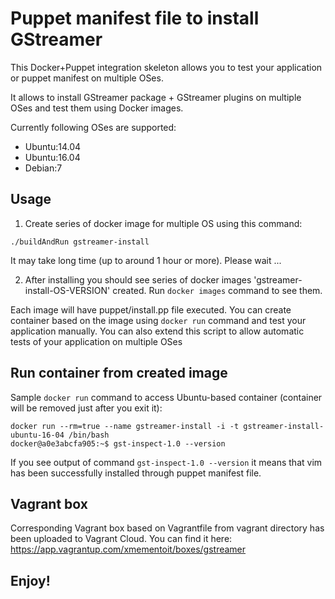 Puppet manifest file to install GStreamer
=====

This Docker+Puppet integration skeleton allows you to test your application or puppet manifest on multiple
OSes. 

It allows to install GStreamer package + GStreamer plugins on multiple OSes and test them using
Docker images.

Currently following OSes are supported:
 - Ubuntu:14.04
 - Ubuntu:16.04
 - Debian:7

Usage
----
1. Create series of docker image for multiple OS using this command:
```
./buildAndRun gstreamer-install
```
It may take long time (up to around 1 hour or more). Please wait ...

2. After installing you should see series of docker images 'gstreamer-install-OS-VERSION' created.
Run `docker images` command to see them.

Each image will have puppet/install.pp file executed. You can create container based on the image
using `docker run` command and test your application manually. You can also
extend this script to allow automatic tests of your application on multiple OSes

Run container from created image
-----
Sample `docker run` command to access Ubuntu-based container (container will be
removed just after you exit it):
```
docker run --rm=true --name gstreamer-install -i -t gstreamer-install-ubuntu-16-04 /bin/bash
docker@a0e3abcfa905:~$ gst-inspect-1.0 --version
```
If you see output of command `gst-inspect-1.0 --version` it means that vim has been
successfully installed through puppet manifest file.

Vagrant box
----
Corresponding Vagrant box based on Vagrantfile from vagrant directory has been uploaded to Vagrant Cloud. 
You can find it here: 
https://app.vagrantup.com/xmementoit/boxes/gstreamer 

Enjoy!
------
